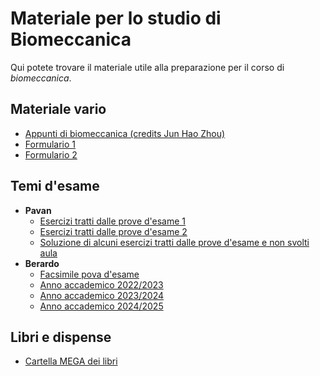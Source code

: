 # Materiale per lo studio di Biomeccanica

Qui potete trovare il materiale utile alla preparazione per il corso di _biomeccanica_.

## Materiale vario
- [Appunti di biomeccanica (credits Jun Hao Zhou)](</Dati/Studio/III_Anno/Biomeccanica/Materiale_vario/Appunti di biomeccanica (credits Jun Hao Zhou).pdf>)
- [Formulario 1](/Dati/Studio/III_Anno/Biomeccanica/Materiale_vario/Formulario1.pdf)
- [Formulario 2](/Dati/Studio/III_Anno/Biomeccanica/Materiale_vario/Formulario2.pdf)

## Temi d'esame
- **Pavan**
  - [Esercizi tratti dalle prove d'esame 1](/Dati/Studio/III_Anno/Biomeccanica/Temi_d'esame/Pavan/IBM-Biomeccanica_Prove-esame1.pdf)
  - [Esercizi tratti dalle prove d'esame 2](/Dati/Studio/III_Anno/Biomeccanica/Temi_d'esame/Pavan/IBM-Biomeccanica_Prove-esame2.pdf)
  - [Soluzione di alcuni esercizi tratti dalle prove d'esame e non svolti aula](/Dati/Studio/III_Anno/Biomeccanica/Temi_d'esame/Pavan/Esercizi%20temi%20esame%20non%20svolti%20in%20aula.pdf)
- **Berardo**
  - [Facsimile pova d'esame](/Dati/Studio/III_Anno/Biomeccanica/Temi_d'esame/Berardo/Facsimile)
  - [Anno accademico 2022/2023](/Dati/Studio/III_Anno/Biomeccanica/Temi_d'esame/Berardo/AA_22-23)
  - [Anno accademico 2023/2024](/Dati/Studio/III_Anno/Biomeccanica/Temi_d'esame/Berardo/AA_23-24)
  - [Anno accademico 2024/2025](/Dati/Studio/III_Anno/Biomeccanica/Temi_d'esame/Berardo/AA_24-25)

## Libri e dispense
- [Cartella MEGA dei libri](https://mega.nz/folder/UoFGlY5S#oEVruDxA9Xnk5nulPOrXMw/folder/Jt1XlBYb)

